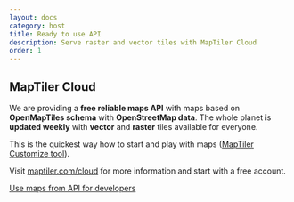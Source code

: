 ```yaml
---
layout: docs
category: host
title: Ready to use API
description: Serve raster and vector tiles with MapTiler Cloud
order: 1
---
```

## MapTiler Cloud

We are providing a **free reliable maps API** with maps based on **OpenMapTiles schema** with **OpenStreetMap data**. The whole planet is **updated weekly** with **vector** and **raster** tiles available for everyone. 

This is the quickest way how to start and play with maps ([MapTiler Customize tool](https://www.maptiler.com/cloud/customize/)). 

Visit [maptiler.com/cloud](https://www.maptiler.com/cloud/) for more information and start with a free account.

<a href="https://www.maptiler.com/cloud/" class="btn">Use maps from API for developers</a>
